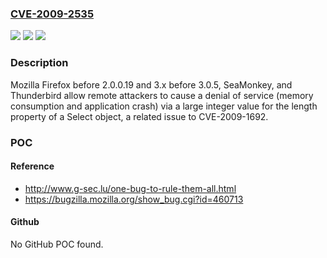 ### [CVE-2009-2535](https://cve.mitre.org/cgi-bin/cvename.cgi?name=CVE-2009-2535)
![](https://img.shields.io/static/v1?label=Product&message=n%2Fa&color=blue)
![](https://img.shields.io/static/v1?label=Version&message=n%2Fa&color=blue)
![](https://img.shields.io/static/v1?label=Vulnerability&message=n%2Fa&color=brighgreen)

### Description

Mozilla Firefox before 2.0.0.19 and 3.x before 3.0.5, SeaMonkey, and Thunderbird allow remote attackers to cause a denial of service (memory consumption and application crash) via a large integer value for the length property of a Select object, a related issue to CVE-2009-1692.

### POC

#### Reference
- http://www.g-sec.lu/one-bug-to-rule-them-all.html
- https://bugzilla.mozilla.org/show_bug.cgi?id=460713

#### Github
No GitHub POC found.

